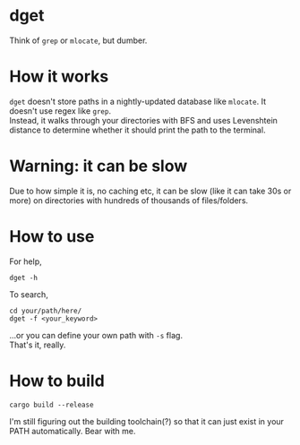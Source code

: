 # dget
Think of `grep` or `mlocate`, but dumber.
# How it works
`dget` doesn't store paths in a nightly-updated database like `mlocate`. It doesn't use regex like `grep`.  
Instead, it walks through your directories with BFS and uses Levenshtein distance to determine whether it should print the path to the terminal.
# Warning: it can be slow
Due to how simple it is, no caching etc, it can be slow (like it can take 30s or more) on directories with hundreds of thousands of files/folders.
# How to use
For help,
```
dget -h
```
To search,
```
cd your/path/here/
dget -f <your_keyword>
```
...or you can define your own path with `-s` flag.  
That's it, really.
# How to build
```
cargo build --release
```
I'm still figuring out the building toolchain(?) so that it can just exist in your PATH automatically. Bear with me.
